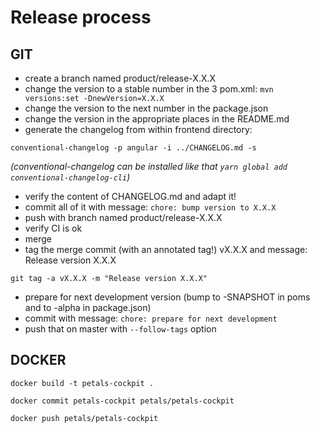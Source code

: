 # Release process

## GIT
- create a branch named product/release-X.X.X
- change the version to a stable number in the 3 pom.xml: `mvn versions:set -DnewVersion=X.X.X`
- change the version to the next number in the package.json
- change the version in the appropriate places in the README.md
- generate the changelog from within frontend directory:
```
conventional-changelog -p angular -i ../CHANGELOG.md -s
```
*(conventional-changelog can be installed like that `yarn global add conventional-changelog-cli`)*
- verify the content of CHANGELOG.md and adapt it!
- commit all of it with message: `chore: bump version to X.X.X`
- push with branch named product/release-X.X.X
- verify CI is ok
- merge
- tag the merge commit (with an annotated tag!) vX.X.X and message: Release version X.X.X
```
git tag -a vX.X.X -m "Release version X.X.X"
```
- prepare for next development version (bump to -SNAPSHOT in poms and to -alpha in package.json)
- commit with message: `chore: prepare for next development`
- push that on master with `--follow-tags` option

## DOCKER
```
docker build -t petals-cockpit .

docker commit petals-cockpit petals/petals-cockpit

docker push petals/petals-cockpit
```
